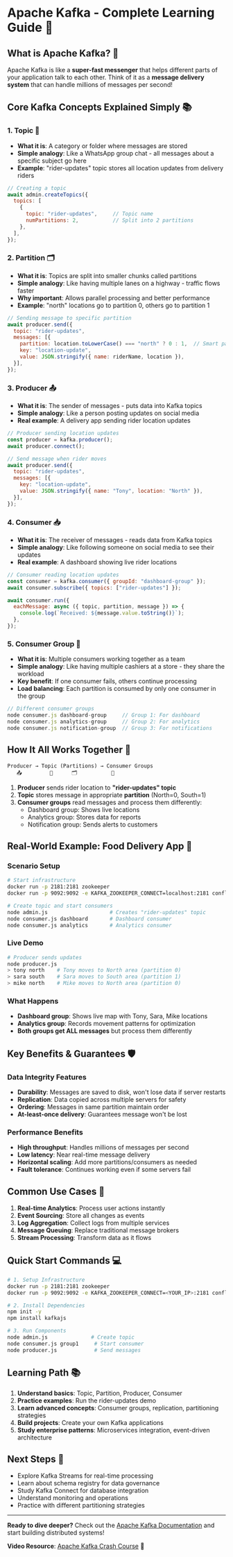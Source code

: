# Apache Kafka - Complete Learning Guide 🚀

## What is Apache Kafka? 🤔

Apache Kafka is like a **super-fast messenger** that helps different parts of your application talk to each other. Think of it as a **message delivery system** that can handle millions of messages per second!

## Core Kafka Concepts Explained Simply 📚

### 1. **Topic** 📂
- **What it is**: A category or folder where messages are stored
- **Simple analogy**: Like a WhatsApp group chat - all messages about a specific subject go here
- **Example**: "rider-updates" topic stores all location updates from delivery riders

```javascript
// Creating a topic
await admin.createTopics({
  topics: [
    {
      topic: "rider-updates",     // Topic name
      numPartitions: 2,           // Split into 2 partitions
    },
  ],
});
```

### 2. **Partition** 🗂️
- **What it is**: Topics are split into smaller chunks called partitions
- **Simple analogy**: Like having multiple lanes on a highway - traffic flows faster
- **Why important**: Allows parallel processing and better performance
- **Example**: "north" locations go to partition 0, others go to partition 1

```javascript
// Sending message to specific partition
await producer.send({
  topic: "rider-updates",
  messages: [{
    partition: location.toLowerCase() === "north" ? 0 : 1,  // Smart partitioning
    key: "location-update",
    value: JSON.stringify({ name: riderName, location }),
  }],
});
```

### 3. **Producer** 📤
- **What it is**: The sender of messages - puts data into Kafka topics
- **Simple analogy**: Like a person posting updates on social media
- **Real example**: A delivery app sending rider location updates

```javascript
// Producer sending location updates
const producer = kafka.producer();
await producer.connect();

// Send message when rider moves
await producer.send({
  topic: "rider-updates",
  messages: [{
    key: "location-update",
    value: JSON.stringify({ name: "Tony", location: "North" }),
  }],
});
```

### 4. **Consumer** 📥
- **What it is**: The receiver of messages - reads data from Kafka topics
- **Simple analogy**: Like following someone on social media to see their updates
- **Real example**: A dashboard showing live rider locations

```javascript
// Consumer reading location updates
const consumer = kafka.consumer({ groupId: "dashboard-group" });
await consumer.subscribe({ topics: ["rider-updates"] });

await consumer.run({
  eachMessage: async ({ topic, partition, message }) => {
    console.log(`Received: ${message.value.toString()}`);
  },
});
```

### 5. **Consumer Group** 👥
- **What it is**: Multiple consumers working together as a team
- **Simple analogy**: Like having multiple cashiers at a store - they share the workload
- **Key benefit**: If one consumer fails, others continue processing
- **Load balancing**: Each partition is consumed by only one consumer in the group

```javascript
// Different consumer groups
node consumer.js dashboard-group     // Group 1: For dashboard
node consumer.js analytics-group     // Group 2: For analytics
node consumer.js notification-group  // Group 3: For notifications
```

## How It All Works Together 🔄

```
Producer → Topic (Partitions) → Consumer Groups
   📤         📂      🗂️           👥
```

1. **Producer** sends rider location to **"rider-updates" topic**
2. **Topic** stores message in appropriate **partition** (North=0, South=1)
3. **Consumer groups** read messages and process them differently:
   - Dashboard group: Shows live locations
   - Analytics group: Stores data for reports
   - Notification group: Sends alerts to customers

## Real-World Example: Food Delivery App 🍕

### Scenario Setup
```bash
# Start infrastructure
docker run -p 2181:2181 zookeeper
docker run -p 9092:9092 -e KAFKA_ZOOKEEPER_CONNECT=localhost:2181 confluentinc/cp-kafka

# Create topic and start consumers
node admin.js                    # Creates "rider-updates" topic
node consumer.js dashboard       # Dashboard consumer
node consumer.js analytics       # Analytics consumer
```

### Live Demo
```bash
# Producer sends updates
node producer.js
> tony north    # Tony moves to North area (partition 0)
> sara south    # Sara moves to South area (partition 1)
> mike north    # Mike moves to North area (partition 0)
```

### What Happens
- **Dashboard group**: Shows live map with Tony, Sara, Mike locations
- **Analytics group**: Records movement patterns for optimization
- **Both groups get ALL messages** but process them differently

## Key Benefits & Guarantees 🛡️

### Data Integrity Features
- **Durability**: Messages are saved to disk, won't lose data if server restarts
- **Replication**: Data copied across multiple servers for safety
- **Ordering**: Messages in same partition maintain order
- **At-least-once delivery**: Guarantees message won't be lost

### Performance Benefits
- **High throughput**: Handles millions of messages per second
- **Low latency**: Near real-time message delivery
- **Horizontal scaling**: Add more partitions/consumers as needed
- **Fault tolerance**: Continues working even if some servers fail

## Common Use Cases 🎯

1. **Real-time Analytics**: Process user actions instantly
2. **Event Sourcing**: Store all changes as events
3. **Log Aggregation**: Collect logs from multiple services
4. **Message Queuing**: Replace traditional message brokers
5. **Stream Processing**: Transform data as it flows

## Quick Start Commands 💻

```bash
# 1. Setup Infrastructure
docker run -p 2181:2181 zookeeper
docker run -p 9092:9092 -e KAFKA_ZOOKEEPER_CONNECT=<YOUR_IP>:2181 confluentinc/cp-kafka

# 2. Install Dependencies
npm init -y
npm install kafkajs

# 3. Run Components
node admin.js              # Create topic
node consumer.js group1     # Start consumer
node producer.js            # Send messages
```

## Learning Path 📚

1. **Understand basics**: Topic, Partition, Producer, Consumer
2. **Practice examples**: Run the rider-updates demo
3. **Learn advanced concepts**: Consumer groups, replication, partitioning strategies
4. **Build projects**: Create your own Kafka applications
5. **Study enterprise patterns**: Microservices integration, event-driven architecture

## Next Steps 🚀

- Explore Kafka Streams for real-time processing
- Learn about schema registry for data governance
- Study Kafka Connect for database integration
- Understand monitoring and operations
- Practice with different partitioning strategies

---

**Ready to dive deeper?** Check out the [Apache Kafka Documentation](https://kafka.apache.org/documentation/) and start building distributed systems!

**Video Resource**: [Apache Kafka Crash Course](https://youtu.be/ZJJHm_bd9Zo) 🎥